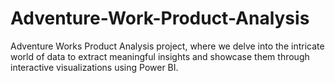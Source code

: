 # Adventure-Work-Product-Analysis
 Adventure Works Product Analysis project, where we delve into the intricate world of data to extract meaningful insights and showcase them through interactive visualizations using Power BI.
